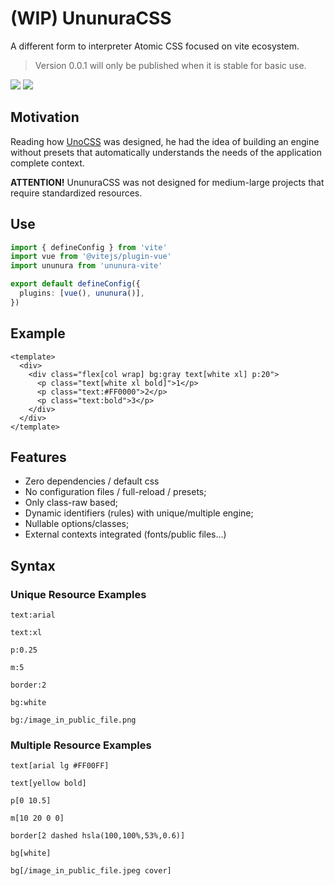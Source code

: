 # (WIP) UnunuraCSS

A different form to interpreter Atomic CSS focused on vite ecosystem.

> Version 0.0.1 will only be published when it is stable for basic use.

<div>
  <img src="https://img.shields.io/github/package-json/v/Novout/ununuracss?color=%23cccccc&logoColor=%23cccccc&style=for-the-badge">
  <img src="https://img.shields.io/github/actions/workflow/status/Novout/ununuracss/test.yml?color=%23cccccc&logoColor=%23cccccc&style=for-the-badge">
</div>

## Motivation

Reading how [UnoCSS](https://github.com/unocss/unocss) was designed, he had the idea of ​​building an engine without presets that automatically understands the needs of the application complete context.

**ATTENTION!** UnunuraCSS was not designed for medium-large projects that require standardized resources.

## Use

```ts
import { defineConfig } from 'vite'
import vue from '@vitejs/plugin-vue'
import ununura from 'ununura-vite'

export default defineConfig({
  plugins: [vue(), ununura()],
})
```

## Example

```vue
<template>
  <div>
    <div class="flex[col wrap] bg:gray text[white xl] p:20">
      <p class="text[white xl bold]">1</p>
      <p class="text:#FF0000">2</p>
      <p class="text:bold">3</p>
    </div>
  </div>
</template>
```

## Features

- Zero dependencies / default css
- No configuration files / full-reload / presets;
- Only class-raw based;
- Dynamic identifiers (rules) with unique/multiple engine;
- Nullable options/classes;
- External contexts integrated (fonts/public files...)

## Syntax

### Unique Resource Examples

`text:arial`

`text:xl`

`p:0.25`

`m:5`

`border:2`

`bg:white`

`bg:/image_in_public_file.png`

### Multiple Resource Examples

`text[arial lg #FF00FF]`

`text[yellow bold]`

`p[0 10.5]`

`m[10 20 0 0]`

`border[2 dashed hsla(100,100%,53%,0.6)]`

`bg[white]`

`bg[/image_in_public_file.jpeg cover]`
